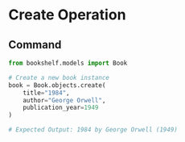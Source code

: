 # Create Operation

## Command

```python
from bookshelf.models import Book

# Create a new book instance
book = Book.objects.create(
    title="1984",
    author="George Orwell",
    publication_year=1949
)

# Expected Output: 1984 by George Orwell (1949)

